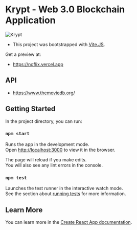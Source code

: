 # Krypt - Web 3.0 Blockchain Application



![Krypt](https://ibb.co/fNXfjK1)

- This project was bootstrapped with [Vite.JS](https://github.com/vitejs/vite).

Get a preview at:
- https://noflix.vercel.app

## API

- https://www.themoviedb.org/

## Getting Started

In the project directory, you can run:

### `npm start`

Runs the app in the development mode.\
Open [http://localhost:3000](http://localhost:3000) to view it in the browser.

The page will reload if you make edits.\
You will also see any lint errors in the console.

### `npm test`

Launches the test runner in the interactive watch mode.\
See the section about [running tests](https://facebook.github.io/create-react-app/docs/running-tests) for more information.

## Learn More

You can learn more in the [Create React App documentation](https://facebook.github.io/create-react-app/docs/getting-started).
